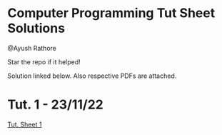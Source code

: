 # Computer Programming Tut Sheet Solutions

@Ayush Rathore

Star the repo if it helped!

Solution linked below.
Also respective PDFs are attached.


# Tut. 1 - 23/11/22

[Tut. Sheet 1](Computer%20Programming%20Tut%20Sheet%20Solutions%202c734a7b14b94387b492223f22554985/Tut%20Sheet%201%20e28feee8187d48a7b22e04ffad2077c5.md)